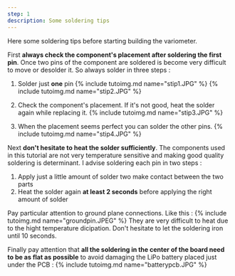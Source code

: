 ```yaml
---
step: 1
description: Some soldering tips
---
```


Here some soldering tips before starting building the variometer.

First **always check the component's placement after soldering the first pin**. Once two pins of the component are soldered is become very difficult to move or desolder it. So always solder in three steps :

1. Solder just **one** pin
{% include tutoimg.md name="stip1.JPG" %}
{% include tutoimg.md name="stip2.JPG" %}

2. Check the component's placement. If it's not good, heat the solder again while replacing it.
{% include tutoimg.md name="stip3.JPG" %}

3. When the placement seems perfect you can solder the other pins.
{% include tutoimg.md name="stip4.JPG" %}


Next **don't hesitate to heat the solder sufficiently**. The components used in this tutorial are not very temperature sensitive and making good quality soldering is determinant. I advise soldering each pin in two steps :

1. Apply just a little amount of solder two make contact between the two parts
2. Heat the solder again **at least 2 seconds** before applying the right amount of solder

Pay particular attention to ground plane connections. Like this :
{% include tutoimg.md name="groundpin.JPEG" %}
They are very difficult to heat due to the hight temperature dicipation. Don't hesitate to let the soldering iron until 10 seconds.

Finally pay attention that **all the soldering in the center of the board need to be as flat as possible** to avoid damaging the LiPo battery placed just under the PCB :
{% include tutoimg.md name="batterypcb.JPG" %}

